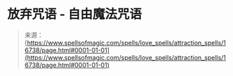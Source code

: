<!--yml

category: 未分类

date: 2024-06-12 18:57:24

-->

# 放弃咒语 - 自由魔法咒语

> 来源：[https://www.spellsofmagic.com/spells/love_spells/attraction_spells/16738/page.html#0001-01-01](https://www.spellsofmagic.com/spells/love_spells/attraction_spells/16738/page.html#0001-01-01)
